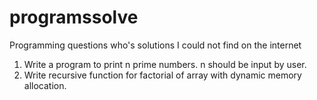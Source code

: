 # programssolve
Programming questions who's solutions I could not find on the internet 
1) Write a program to print n prime numbers. n should be input by user.
2) Write recursive function for factorial of array with dynamic memory allocation.

